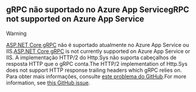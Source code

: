 ## <a name="grpc-not-supported-on-azure-app-service"></a><span data-ttu-id="e0f88-101">gRPC não suportado no Azure App Service</span><span class="sxs-lookup"><span data-stu-id="e0f88-101">gRPC not supported on Azure App Service</span></span>

> [!WARNING]
> <span data-ttu-id="e0f88-102">[ASP.NET Core gRPC](xref:grpc/index) não é suportado atualmente no Azure App Service ou IIS.</span><span class="sxs-lookup"><span data-stu-id="e0f88-102">[ASP.NET Core gRPC](xref:grpc/index) is not currently supported on Azure App Service or IIS.</span></span> <span data-ttu-id="e0f88-103">A implementação HTTP/2 do Http.Sys não suporta cabeçalhos de resposta HTTP que o gRPC conta.</span><span class="sxs-lookup"><span data-stu-id="e0f88-103">The HTTP/2 implementation of Http.Sys does not support HTTP response trailing headers which gRPC relies on.</span></span> <span data-ttu-id="e0f88-104">Para obter mais informações, consulte [este problema do GitHub](https://github.com/dotnet/AspNetCore/issues/9020).</span><span class="sxs-lookup"><span data-stu-id="e0f88-104">For more information, see [this GitHub issue](https://github.com/dotnet/AspNetCore/issues/9020).</span></span>
